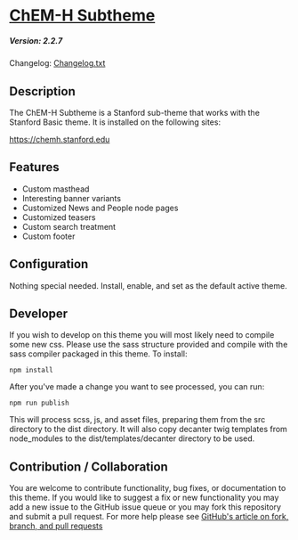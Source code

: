 # [ChEM-H Subtheme](https://github.com/SU-SWS/chem_h_subtheme)
##### Version: 2.2.7

Changelog: [Changelog.txt](CHANGELOG.txt)

Description
---

The ChEM-H Subtheme is a Stanford sub-theme that works with the Stanford Basic theme. It is installed on the following sites:

https://chemh.stanford.edu

Features
---
- Custom masthead
- Interesting banner variants
- Customized News and People node pages
- Customized teasers
- Custom search treatment
- Custom footer

Configuration
---

Nothing special needed. Install, enable, and set as the default active theme.

Developer
---

If you wish to develop on this theme you will most likely need to compile some new css. Please use the sass structure provided and compile with the sass compiler packaged in this theme. To install:

```
npm install
```
After you've made a change you want to see processed, you can run:
```
npm run publish
```
This will process scss, js, and asset files, preparing them from the src directory to the dist directory.
It will also copy decanter twig templates from node_modules to the dist/templates/decanter directory to be used.

Contribution / Collaboration
---

You are welcome to contribute functionality, bug fixes, or documentation to this theme. If you would like to suggest a fix or new functionality you may add a new issue to the GitHub issue queue or you may fork this repository and submit a pull request. For more help please see [GitHub's article on fork, branch, and pull requests](https://help.github.com/articles/using-pull-requests)
